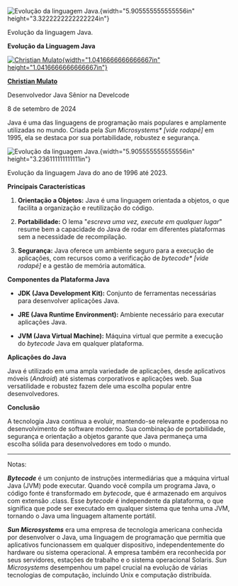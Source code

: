 ![Evolução da linguagem Java.](c:\dev\personal_articles\md\media/media/image1.png){width="5.905555555555556in" height="3.3222222222222224in"}

Evolução da linguagem Java.

**Evolução da Linguagem Java**

[![Christian Mulato](c:\dev\personal_articles\md\media/media/image2.jpeg){width="1.0416666666666667in" height="1.0416666666666667in"}](https://www.linkedin.com/in/chmulato/)

[**Christian Mulato**](https://www.linkedin.com/in/chmulato/)

Desenvolvedor Java Sênior na Develcode

8 de setembro de 2024

Java é uma das linguagens de programação mais populares e amplamente utilizadas no mundo. Criada pela *Sun Microsystems\* \[vide rodapé\]* em 1995, ela se destaca por sua portabilidade, robustez e segurança.

![Evolução da linguagem Java.](c:\dev\personal_articles\md\media/media/image3.png){width="5.905555555555556in" height="3.236111111111111in"}

Evolução da linguagem Java do ano de 1996 até 2023.

**Principais Características**

1.  **Orientação a Objetos:** Java é uma linguagem orientada a objetos, o que facilita a organização e reutilização do código.

2.  **Portabilidade:** O lema \"*escreva uma vez, execute em qualquer lugar*\" resume bem a capacidade do Java de rodar em diferentes plataformas sem a necessidade de recompilação.

3.  **Segurança:** Java oferece um ambiente seguro para a execução de aplicações, com recursos como a verificação de *bytecode\* \[vide rodapé\]* e a gestão de memória automática.

**Componentes da Plataforma Java**

- **JDK (Java Development Kit):** Conjunto de ferramentas necessárias para desenvolver aplicações Java.

- **JRE (Java Runtime Environment):** Ambiente necessário para executar aplicações Java.

- **JVM (Java Virtual Machine):** Máquina virtual que permite a execução do *bytecode* Java em qualquer plataforma.

**Aplicações do Java**

Java é utilizado em uma ampla variedade de aplicações, desde aplicativos móveis (*Android*) até sistemas corporativos e aplicações web. Sua versatilidade e robustez fazem dele uma escolha popular entre desenvolvedores.

**Conclusão**

A tecnologia Java continua a evoluir, mantendo-se relevante e poderosa no desenvolvimento de software moderno. Sua combinação de portabilidade, segurança e orientação a objetos garante que Java permaneça uma escolha sólida para desenvolvedores em todo o mundo.

------------------------------------------------------------------------

Notas:

***Bytecode*** é um conjunto de instruções intermediárias que a máquina virtual Java (JVM) pode executar. Quando você compila um programa Java, o código fonte é transformado em *bytecode*, que é armazenado em arquivos com extensão .class. Esse *bytecode* é independente da plataforma, o que significa que pode ser executado em qualquer sistema que tenha uma JVM, tornando o Java uma linguagem altamente portátil.

***Sun Microsystems*** era uma empresa de tecnologia americana conhecida por desenvolver o Java, uma linguagem de programação que permitia que aplicativos funcionassem em qualquer dispositivo, independentemente do hardware ou sistema operacional. A empresa também era reconhecida por seus servidores, estações de trabalho e o sistema operacional Solaris. *Sun Microsystems* desempenhou um papel crucial na evolução de várias tecnologias de computação, incluindo Unix e computação distribuída.
